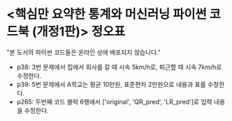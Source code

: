 # <핵심만 요약한 통계와 머신러닝 파이썬 코드북 (개정1판)> 정오표
"본 도서의 파이썬 코드들은 온라인 상에 배포되지 않습니다."

- p38: 3번 문제에서 집에서 회사를 갈 때 시속 5km/h로, 퇴근할 때 시속 7km/h로 수정한다.
- p39: 5번 문제에서 A학교는 평균 10만원, 표준편차 2만원으로 내용과 표를 수정한다.
- p265: 두번째 코드 블럭 6행에서 ['original', 'QR_pred', 'LR_pred']로 입력 내용을 수정한다.
